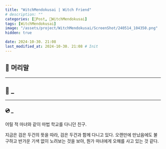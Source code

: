 ```yaml
---
title: "WitchMendokusai | Witch Friend"
# description: ""
categories: [📀Post, 🥥WitchMendokusai]
tags: [WitchMendokusai]
image: "/assets/project/WitchMendokusai/ScreenShot/240514_104350.png"
hidden: true

date: 2024-10-30. 21:08
last_modified_at: 2024-10-30. 21:08 # Init
---
```


## 📀 머리말

---

## 📀 _

---

### 💿 _

어릴 적 마녀와 같이 마법 학교를 다니던 친구.

지금은 검은 두건의 뜻을 따라, 검은 두건과 함께 다니고 있다.
오랜만에 만났음에도 불구하고 반가운 기색 없이 노려보는 것을 보아,
뭔가 마녀에게 오해를 사고 있는 것 같다.
